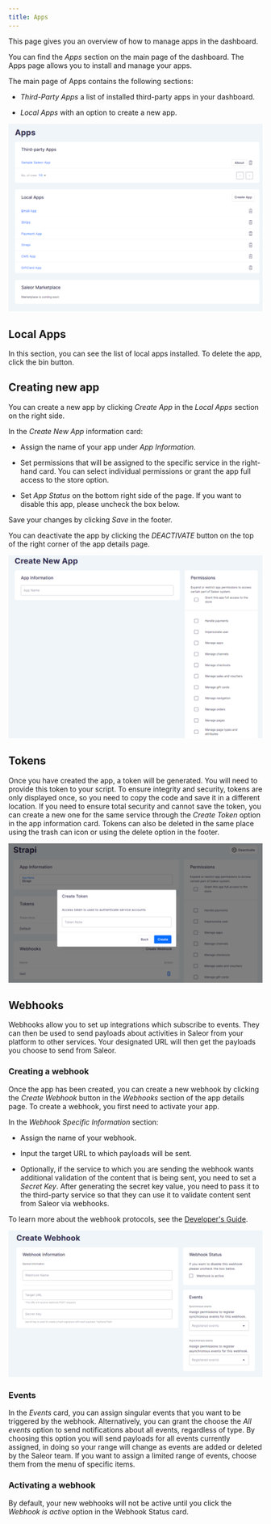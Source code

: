 ```yaml
---
title: Apps
---
```


This page gives you an overview of how to manage apps in the dashboard.

You can find the _Apps_ section on the main page of the dashboard. The Apps page allows you to install and manage your apps.

The main page of Apps contains the following sections:

- _Third-Party Apps_ a list of installed third-party apps in your dashboard.

- _Local Apps_ with an option to create a new app.

![](screenshots/apps-main.png)

## Local Apps

In this section, you can see the list of local apps installed. To delete the app, click the bin button.

## Creating new app

You can create a new app by clicking _Create App_ in the _Local Apps_ section on the right side.

In the _Create New App_ information card:

- Assign the name of your app under _App Information_.

- Set permissions that will be assigned to the specific service in the right-hand card. You can select individual permissions or grant the app full access to the store option.

- Set _App Status_ on the bottom right side of the page. If you want to disable this app, please uncheck the box below.

Save your changes by clicking _Save_ in the footer.

You can deactivate the app by clicking the _DEACTIVATE_ button on the top of the right corner of the app details page.

![](screenshots/apps-create-new.png)

## Tokens

Once you have created the app, a token will be generated. You will need to provide this token to your script. To ensure integrity and security, tokens are only displayed once, so you need to copy the code and save it in a different location. If you need to ensure total security and cannot save the token, you can create a new one for the same service through the _Create Token_ option in the app information card. Tokens can also be deleted in the same place using the trash can icon or using the delete option in the footer.

![](screenshots/apps-token-new.png)

## Webhooks

Webhooks allow you to set up integrations which subscribe to events. They can then be used to send payloads about activities in Saleor from your platform to other services. Your designated URL will then get the payloads you choose to send from Saleor.

### Creating a webhook

 Once the app has been created, you can create a new webhook by clicking the _Create Webhook_ button in the _Webhooks_ section of the app details page. To create a webhook, you first need to activate your app.

In the _Webhook Specific Information_ section:

- Assign the name of your webhook.

- Input the target URL to which payloads will be sent.

- Optionally, if the service to which you are sending the webhook wants additional validation of the content that is being sent, you need to set a _Secret Key_. After generating the secret key value, you need to pass it to the third-party service so that they can use it to validate content sent from Saleor via webhooks.

To learn more about the webhook protocols, see the [Developer's Guide](developer/extending/apps/key-concepts.mdx#webhook-protocols).

![](screenshots/apps-webhook-new.png)

### Events

In the _Events_ card, you can assign singular events that you want to be triggered by the webhook. Alternatively, you can grant the choose the _All events_ option to send notifications about all events, regardless of type. By choosing this option you will send payloads for all events currently assigned, in doing so your range will change as events are added or deleted by the Saleor team. If you want to assign a limited range of events, choose them from the menu of specific items.

### Activating a webhook

By default, your new webhooks will not be active until you click the _Webhook is active_ option in the Webhook Status card.
